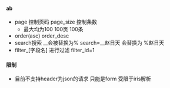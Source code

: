 #### ab

* page 控制页码 page_size 控制条数
    * 最大均为100 100页 100条
* order(asc) order_desc
* search搜索 __会被替换为% search=__赵日天 会替换为 %赵日天
* filter_[字段名] 进行过滤 filter_id=1

#### 限制
* 目前不支持header为json的请求 只能是form 受限于iris解析